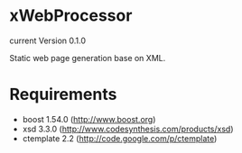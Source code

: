 xWebProcessor
=============

current Version 0.1.0

Static web page generation base on XML.

Requirements
=============

- boost 1.54.0 (http://www.boost.org)
- xsd 3.3.0 (http://www.codesynthesis.com/products/xsd)
- ctemplate 2.2 (http://code.google.com/p/ctemplate)
